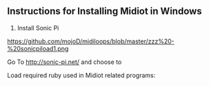 ## Instructions for Installing Midiot in Windows

1) Install Sonic Pi 

https://github.com/mojoD/midiloops/blob/master/zzz%20-%20sonicpiload1.png

Go To http://sonic-pi.net/ and choose to 


Load required ruby used in Midiot related programs:


